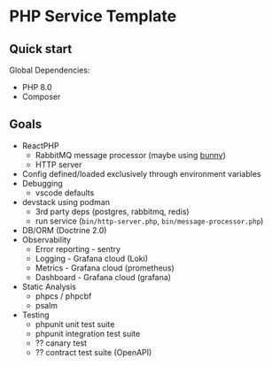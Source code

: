# PHP Service Template

## Quick start

Global Dependencies:

- PHP 8.0
- Composer

## Goals

- ReactPHP
  - RabbitMQ message processor (maybe using [bunny](https://github.com/jakubkulhan/bunny))
  - HTTP server
- Config defined/loaded exclusively through environment variables
- Debugging
  - vscode defaults
- devstack using podman
  - 3rd party deps (postgres, rabbitmq, redis)
  - run service (`bin/http-server.php`, `bin/message-processor.php`)
- DB/ORM (Doctrine 2.0)
- Observability
  - Error reporting - sentry
  - Logging - Grafana cloud (Loki)
  - Metrics - Grafana cloud (prometheus)
  - Dashboard - Grafana cloud (grafana)
- Static Analysis
  - phpcs / phpcbf
  - psalm
- Testing
  - phpunit unit test suite
  - phpunit integration test suite
  - ?? canary test
  - ?? contract test suite (OpenAPI)
